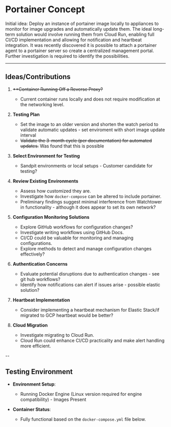 # Portainer Concept

Initial idea: Deploy an instance of portainer image locally to appliances to monitor for image upgrades and automatically update them. The ideal long-term solution would involve running them from Cloud Run, enabling full CI/CD implementation and allowing for notification and heartbeat integration. It was recently discovered it is possible to attach a portainer agent to a portainer server so create a centralized management portal. Further investigation is required to identify the possibilities.

---

## Ideas/Contributions

1. ~~**Container Running Off a Reverse Proxy?~~
   - Current container runs locally and does not require modification at the networking level.

2. **Testing Plan**
   - Set the image to an older version and shorten the watch period to validate automatic updates - set enviroment with short image update interval
   - ~~Validate the 3-month cycle (per documentation) for automated updates.~~ Was found that this is possible

3. **Select Environment for Testing**
   - Sandpit environments or local setups - Customer candidate for testing?

4. **Review Existing Environments**
   - Assess how customized they are.
   - Investigate how `docker-compose` can be altered to include portainer.
   - Preliminary findings suggest minimal interference from Watchtower in functionality - although it does appear to set its own network?

5. **Configuration Monitoring Solutions**
   - Explore GitHub workflows for configuration changes?
   - Investigate writing workflows using GitHub Docs.
   - CI/CD could be valuable for monitoring and managing configurations.
   - Explore methods to detect and manage configuration changes effectively?

6. **Authentication Concerns**
   - Evaluate potential disruptions due to authentication changes - see git hub workflows?
   - Identify how notifications can alert if issues arise - possible elastic solution?

7. **Heartbeat Implementation**
   - Consider implementing a heartbeat mechanism for Elastic Stack/if migrated to GCP heartbeat would be better?

8. **Cloud Migration**
   - Investigate migrating to Cloud Run.
   - Cloud Run could enhance CI/CD practicality and make alert handling more efficient.



--

## Testing Environment

- **Environment Setup**:
  - Running Docker Engine (Linux version required for engine compatibility) - Images Present
  
- **Container Status**:
  - Fully functional based on the `docker-compose.yml` file below.
